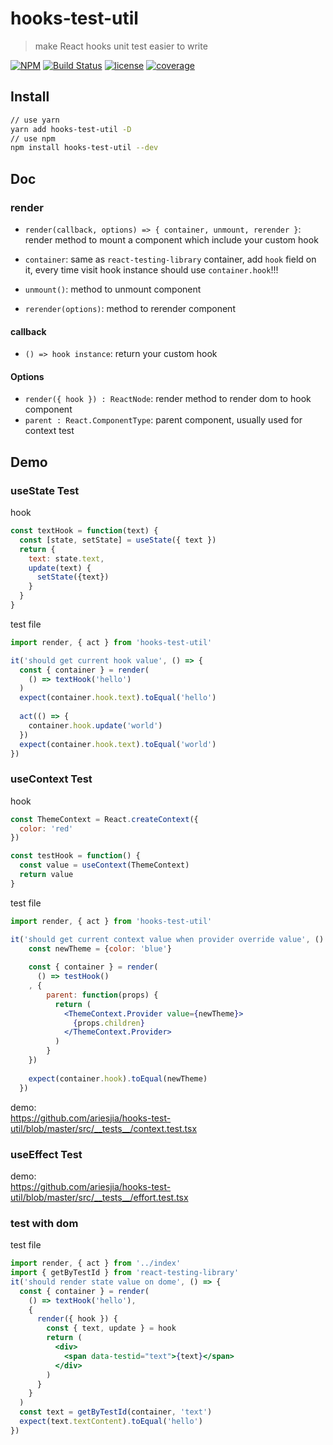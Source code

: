 # hooks-test-util
> make React hooks unit test easier to write

[![NPM](https://img.shields.io/npm/v/hooks-test-util.svg)](https://www.npmjs.com/package/hooks-test-util)
[![Build Status](https://travis-ci.org/ariesjia/react-hooks-test-util.svg?branch=master)](https://travis-ci.org/ariesjia/react-hooks-test-util)
[![license](https://badgen.net/badge/license/MIT/blue)](https://github.com/ariesjia/react-hooks-test-util/blob/master/LICENSE)
[![coverage](https://badgen.net/codecov/c/github/ariesjia/react-hooks-test-util)](https://codecov.io/gh/ariesjia/react-hooks-test-util)

## Install
```bash
// use yarn
yarn add hooks-test-util -D
// use npm
npm install hooks-test-util --dev
```

## Doc

### render
* `render(callback, options) => { container, unmount, rerender }`: render method to mount a component which include your custom hook

* `container`: same as `react-testing-library` container, add `hook` field on it, every time visit hook instance should use `container.hook`!!!
* `unmount()`: method to unmount component
* `rerender(options)`: method to rerender component

#### callback
* `() => hook instance`: return your custom hook

#### Options

* `render({ hook }) : ReactNode`: render method to render dom to hook component
* `parent : React.ComponentType`: parent component, usually used for context test

## Demo

### useState Test 

hook

```javascript
const textHook = function(text) {
  const [state, setState] = useState({ text })
  return {
    text: state.text,
    update(text) {
      setState({text})
    }
  }
}
```

test file
```javascript
import render, { act } from 'hooks-test-util'

it('should get current hook value', () => {
  const { container } = render(
    () => textHook('hello')
  )
  expect(container.hook.text).toEqual('hello')
  
  act(() => {
    container.hook.update('world')
  })
  expect(container.hook.text).toEqual('world')
})
```

### useContext Test 
hook

```javascript
const ThemeContext = React.createContext({
  color: 'red'
})

const testHook = function() {
  const value = useContext(ThemeContext)
  return value
}
```

test file
```jsx harmony
import render, { act } from 'hooks-test-util'

it('should get current context value when provider override value', () => {
    const newTheme = {color: 'blue'}
    
    const { container } = render(
      () => testHook()
    , {
        parent: function(props) {
          return (
            <ThemeContext.Provider value={newTheme}>
              {props.children}
            </ThemeContext.Provider>
          )
        }
    })
    
    expect(container.hook).toEqual(newTheme)
  })
```

demo:  
https://github.com/ariesjia/hooks-test-util/blob/master/src/__tests__/context.test.tsx

### useEffect Test 

demo:  
https://github.com/ariesjia/hooks-test-util/blob/master/src/__tests__/effort.test.tsx

### test with dom
test file


```jsx harmony
import render, { act } from '../index'
import { getByTestId } from 'react-testing-library'
it('should render state value on dome', () => {
  const { container } = render(
    () => textHook('hello'),
    {
      render({ hook }) {
        const { text, update } = hook
        return (
          <div>
            <span data-testid="text">{text}</span>
          </div>
        )
      }
    }
  )
  const text = getByTestId(container, 'text')
  expect(text.textContent).toEqual('hello')
})
```